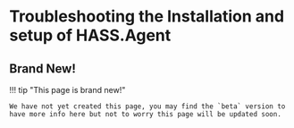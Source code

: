 # Troubleshooting the Installation and setup of HASS.Agent

## Brand New!

!!! tip "This page is brand new!"

    We have not yet created this page, you may find the `beta` version to have more info here but not to worry this page will be updated soon.
